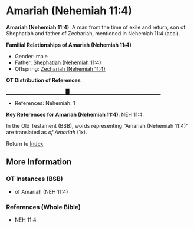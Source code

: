 # Amariah (Nehemiah 11:4)
**Amariah (Nehemiah 11:4)**. 
A man from the time of exile and return, son of Shephatiah and father of Zechariah, mentioned in Nehemiah 11:4 (acai). 




**Familial Relationships of Amariah (Nehemiah 11:4)**


* Gender: male
* Father: [Shephatiah (Nehemiah 11:4)](Shephatiah.8.md)
* Offspring: [Zechariah (Nehemiah 11:4)](Zechariah.23.md)


**OT Distribution of References**

▁▁▁▁▁▁▁▁▁▁▁▁▁▁▁█▁▁▁▁▁▁▁▁▁▁▁▁▁▁▁▁▁▁▁▁▁▁▁
* References: Nehemiah: 1



**Key References for Amariah (Nehemiah 11:4)**: 
NEH 11:4. 


In the Old Testament (BSB), words representing “Amariah (Nehemiah 11:4)” are translated as 
*of Amariah* (1x). 




Return to [Index](00-Index.md)

## More Information

### OT Instances (BSB)

* of Amariah (NEH 11:4)



### References (Whole Bible)

* NEH 11:4



